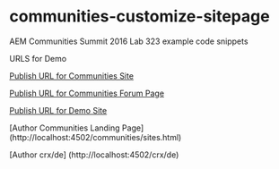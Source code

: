 # communities-customize-sitepage
AEM Communities Summit 2016 Lab 323 example code snippets

URLS for Demo

[Publish URL for Communities Site](http://localhost:4503/content/sites/communities/en.html)

[Publish URL for Communities Forum Page](http://localhost:4503/content/sites/communities/en/forum.html)

[Publish URL for Demo Site](http://localhost:4503/content/sites/demo/en.html)

[Author Communities Landing Page] (http://localhost:4502/communities/sites.html)

[Author crx/de] (http://localhost:4502/crx/de)


